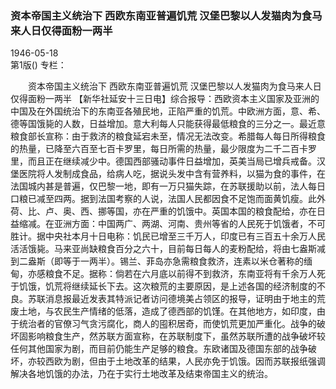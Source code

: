 ### 资本帝国主义统治下  西欧东南亚普遍饥荒  汉堡巴黎以人发猫肉为食马来人日仅得面粉一两半  

1946-05-18  
第1版()
专栏：

　　资本帝国主义统治下
    西欧东南亚普遍饥荒
    汉堡巴黎以人发猫肉为食马来人日仅得面粉一两半
    【新华社延安十三日电】综合报导：西欧资本主义国家及亚洲的中国及在外国统治下的东南亚各殖民地，正陷严重的饥荒。中欧洲方面，意、希、德等国饿毙的人数，日益增加。意大利每人只能获得最低粮食的三分之一。最近意粮食部长宣称：由于救济的粮食延宕未至，情况无法改变。希腊每人每日所得粮食的热量，已降至六百至七百卡罗里，每日所需的热量，最少限度为二千二百卡罗里，而且正在继续减少中。德国西部骚动事件日益增加，英美当局已增兵戒备。汉堡医院将人发制成食品，给病人吃，据说头发中含有营养料，以猫为食的事件，在法国城内甚是普遍，仅巴黎一地，即有一万只猫失踪，在苏联援助以前，法人每日口粮已减至四两。据到法国考察的人说，法国人民都因食不足饱而面黄饥瘦。此外荷、比、卢、奥、西、挪等国，亦在严重的饥饿中。英国本国的粮食配给，亦在日益缩减。在亚洲方面：中国两广、两湖、河南、贵州等省的人民死于饥饿者，不可胜计。据中央社本月十日电称：饥民已增至三千万人，印度已有三百五十余万人民活活饿毙。马来亚尚缺粮食百分之六十，目前每日每人的麦粉配给，将由七盎斯减到二盎斯（即等于一两半）。锡兰、菲岛亦急需粮食救济，连素以米仓著称的缅甸，亦感粮食不足。据称：倘若在六月底以前得不到救济，东南亚将有千余万人死于饥饿，饥荒将继续延长下去。这次粮荒的主要原因，是上述各国的经济制度的不良。苏联消息报最近发表其特派记者访问德境美占领区的报导，证明由于地主的荒废土地，与农民生产情绪的低落，造成了德西部的饥馑。在其他地方，如印度，由于统治者的官僚习气贪污腐化，商人的囤积居奇，而使饥荒更加严重化。战争的破坏固影响粮食生产，然苏联方面宣称，在苏联制度下，虽然苏联所遭的战争破坏较任何其他国家为剧，而目前仍能生产足够的粮食。东欧诸国及德国东部的战争破坏，亦较西欧为剧，但由于土地改革的结果，人民亦免于饥饿。因而苏联报纸强调解决各地饥饿的办法，乃在于实行土地改革及结束帝国主义的统治。  

